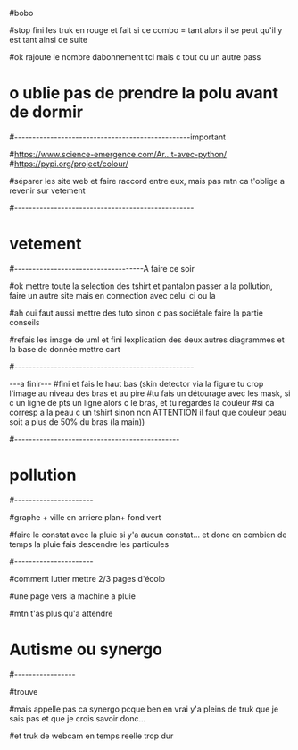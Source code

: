 #bobo

#stop fini les truk en rouge et fait si ce combo = tant alors il se peut qu'il y est tant ainsi de suite

#ok rajoute le nombre dabonnement tcl mais c tout ou un autre pass

# o ublie pas de prendre la polu avant de dormir

#-------------------------------------------------important

#https://www.science-emergence.com/Ar...t-avec-python/
#https://pypi.org/project/colour/

#séparer les site web et faire raccord entre eux, mais pas mtn  ca t'oblige a revenir sur vetement

#--------------------------------------------------




# vetement
#------------------------------------A faire ce soir

#ok mettre toute la selection des tshirt et pantalon passer a la pollution, faire un autre site mais en connection avec celui ci ou la

#ah oui faut aussi mettre des tuto sinon c pas sociétale faire la partie conseils

#refais les image de uml et fini lexplication des deux autres diagrammes et la base de donnée mettre cart


#--------------------------------------------------



---a finir---
#fini et fais le haut bas (skin detector via la figure tu crop l'image au niveau des bras et au pire
#tu fais un détourage avec les mask, si c un ligne de pts un ligne alors c le bras, et tu regardes la couleur 
#si ca corresp a la peau c un tshirt sinon non ATTENTION il faut que couleur peau soit a plus de 50% du bras (la main))

#----------------------------------------------


# pollution

#----------------------

#graphe + ville en arriere plan+ fond vert

#faire le constat avec la pluie si y'a aucun constat... et donc en combien de temps la pluie fais descendre les particules


#----------------------


#comment lutter mettre 2/3 pages d'écolo 

#une page vers la machine a pluie

#mtn t'as plus qu'a attendre


# Autisme ou synergo 

#-----------------

#trouve

#mais appelle pas ca synergo pcque ben en vrai y'a pleins de truk que je sais pas et que je crois savoir donc...

#et truk de webcam en temps reelle trop dur 


































